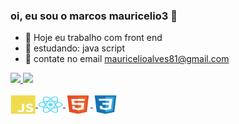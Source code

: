 ### oi, eu sou o marcos mauricelio3 👋

- 🔭 Hoje eu trabalho com front end
- 🌱 estudando: java script
- 👯 contate no email mauricelioalves81@gmail.com

<div>
  <a href="https://github.com/marcosmauricelio3">
  <img height="180em" src="https://github-readme-stats.vercel.app/api?username=marcosmauricelio3&show_icons=true&theme=dark&include_all_commits=true&count_private=true"/>
  <img height="180em" src="https://github-readme-stats.vercel.app/api/top-langs/?username=marcosmauricelio3&layout=compact&langs_count=7&theme=dark"/>
</div>

<div style="display: inline_block"><br>
  <img align="center" alt="mauri-Js" height="30" width="40" src="https://raw.githubusercontent.com/devicons/devicon/master/icons/javascript/javascript-plain.svg">
  <img align="center" alt="mauri-React" height="30" width="40" src="https://raw.githubusercontent.com/devicons/devicon/master/icons/react/react-original.svg">
  <img align="center" alt="mauri-HTML" height="30" width="40" src="https://raw.githubusercontent.com/devicons/devicon/master/icons/html5/html5-original.svg">
  <img align="center" alt="mauri-CSS" height="30" width="40" src="https://raw.githubusercontent.com/devicons/devicon/master/icons/css3/css3-original.svg">
  
</div>

##
